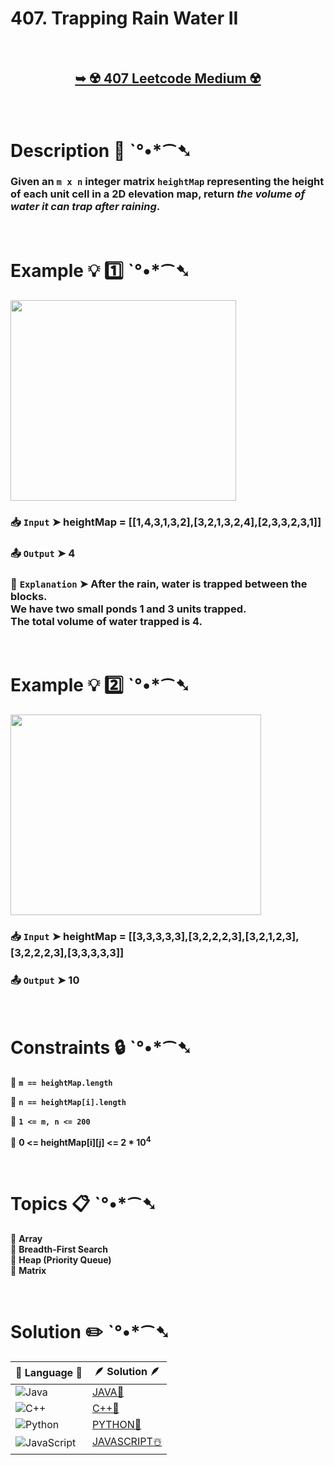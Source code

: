 # 407. Trapping Rain Water II

</br>

<h2 align="center"> 

<a href="https://leetcode.com/problems/trapping-rain-water-ii/description/?envType=daily-question&envId=2025-01-19"><strong>➥ ☢️ 407 Leetcode Medium ☢️ </strong></a>
</h2>

</br>

# Description 📜 ˋ°•*⁀➷

### Given an `m x n` integer matrix `heightMap` representing the height of each unit cell in a 2D elevation map, return *the volume of water it can trap after raining*.

</br>

# Example 💡 1️⃣ ˋ°•*⁀➷

<img src="https://github.com/user-attachments/assets/aa3b6b53-90f0-4252-9bbc-edf9dbb7e240" width="361px" height="321px"/>

  ### 📥 `Input`  ➤  heightMap = [[1,4,3,1,3,2],[3,2,1,3,2,4],[2,3,3,2,3,1]]

  ### 📤 `Output`  ➤ 4

  ### 🔦 `Explanation`  ➤  After the rain, water is trapped between the blocks.</br> We have two small ponds 1 and 3 units trapped.</br> The total volume of water trapped is 4.

</br>

# Example 💡 2️⃣ ˋ°•*⁀➷

<img src="https://github.com/user-attachments/assets/a15db768-2546-422c-8f9d-ec2794742075" width="401px" height="321px"/>

  ### 📥 `Input` ➤ heightMap = [[3,3,3,3,3],[3,2,2,2,3],[3,2,1,2,3],[3,2,2,2,3],[3,3,3,3,3]]

  ### 📤 `Output`  ➤ 10

</br>

# Constraints 🔒 ˋ°•*⁀➷

🔹 **`m == heightMap.length`** </br>

🔹 **`n == heightMap[i].length`** </br>

🔹 **`1 <= m, n <= 200`** </br>

🔹 **0 <= heightMap[i][j] <= 2 * 10<sup>4</sup>** </br>

</br>

# Topics 📋 ˋ°•*⁀➷

🔸 **Array**  </br>
🔸 **Breadth-First Search**  </br>
🔸 **Heap (Priority Queue)**  </br>
🔸 **Matrix**  </br>

</br>

# Solution ✏️ ˋ°•*⁀➷

| 📒 Language 📒  | 🪶 Solution 🪶 |
| ------------- | ------------- |
|  ![Java](https://img.shields.io/badge/java-%23ED8B00.svg?style=for-the-badge&logo=openjdk&logoColor=white)  | [JAVA🍁](https://github.com/Prakhar-002/LEETCODE/blob/main/%F0%9F%8D%84%20Daily%20Challenge%202025%20%F0%9F%8D%B3/%F0%9F%94%AC%20Examine%20Thoroughly%20%F0%9F%A7%AC/01%20Jan%20%F0%9F%AA%BC/19%20-%2001%20-%202025%20---%20407.%20Trapping%20Rain%20Water%20II%20%E2%98%83%EF%B8%8F%20%F0%9F%8D%81%20%F0%9F%8D%B0%20%F0%9F%8E%B2/%F0%9F%8D%81JAVA%20-%20407.%20Trapping%20Rain%20Water%20II.java) |
|  ![C++](https://img.shields.io/badge/c++-%2300599C.svg?style=for-the-badge&logo=c%2B%2B&logoColor=white)  | [C++🎲](https://github.com/Prakhar-002/LEETCODE/blob/main/%F0%9F%8D%84%20Daily%20Challenge%202025%20%F0%9F%8D%B3/%F0%9F%94%AC%20Examine%20Thoroughly%20%F0%9F%A7%AC/01%20Jan%20%F0%9F%AA%BC/19%20-%2001%20-%202025%20---%20407.%20Trapping%20Rain%20Water%20II%20%E2%98%83%EF%B8%8F%20%F0%9F%8D%81%20%F0%9F%8D%B0%20%F0%9F%8E%B2/%F0%9F%8E%B2CPP%20-%20407.%20Trapping%20Rain%20Water%20II.cpp)  |
|  ![Python](https://img.shields.io/badge/python-3670A0?style=for-the-badge&logo=python&logoColor=ffdd54)    | [PYTHON🍰](https://github.com/Prakhar-002/LEETCODE/blob/main/%F0%9F%8D%84%20Daily%20Challenge%202025%20%F0%9F%8D%B3/%F0%9F%94%AC%20Examine%20Thoroughly%20%F0%9F%A7%AC/01%20Jan%20%F0%9F%AA%BC/19%20-%2001%20-%202025%20---%20407.%20Trapping%20Rain%20Water%20II%20%E2%98%83%EF%B8%8F%20%F0%9F%8D%81%20%F0%9F%8D%B0%20%F0%9F%8E%B2/%F0%9F%8D%B0PYTHON%20-%20407.%20Trapping%20Rain%20Water%20II.py) |
| ![JavaScript](https://img.shields.io/badge/javascript-%23323330.svg?style=for-the-badge&logo=javascript&logoColor=%23F7DF1E)   | [JAVASCRIPT☃️](https://github.com/Prakhar-002/LEETCODE/blob/main/%F0%9F%8D%84%20Daily%20Challenge%202025%20%F0%9F%8D%B3/%F0%9F%94%AC%20Examine%20Thoroughly%20%F0%9F%A7%AC/01%20Jan%20%F0%9F%AA%BC/19%20-%2001%20-%202025%20---%20407.%20Trapping%20Rain%20Water%20II%20%E2%98%83%EF%B8%8F%20%F0%9F%8D%81%20%F0%9F%8D%B0%20%F0%9F%8E%B2/%E2%98%83%EF%B8%8FJAVASCRIPT%20-%20407.%20Trapping%20Rain%20Water%20II.js) |


